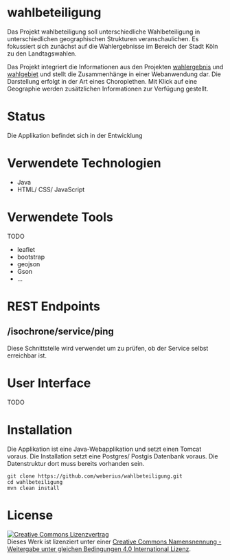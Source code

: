 # wahlbeteiligung

Das Projekt wahlbeteiligung soll unterschiedliche Wahlbeteiligung in unterschiedlichen geographischen Strukturen veranschaulichen. Es fokussiert sich zunächst auf die Wahlergebnisse im Bereich der Stadt Köln zu den Landtagswahlen.

Das Projekt integriert die Informationen aus den Projekten [wahlergebnis](https://github.com/weberius/wahlergebnis) und [wahlgebiet](https://github.com/codeforcologne/wahlgebiet) und stellt die Zusammenhänge in einer Webanwendung dar. Die Darstellung erfolgt in der Art eines Choroplethen. Mit Klick auf eine Geographie werden zusätzlichen Informationen zur Verfügung gestellt. 

# Status

Die Applikation befindet sich in der Entwicklung

# Verwendete Technologien

- Java
- HTML/ CSS/ JavaScript

# Verwendete Tools

TODO 

- leaflet
- bootstrap
- geojson
- Gson
- ...

# REST Endpoints

## /isochrone/service/ping

Diese Schnittstelle wird verwendet um zu prüfen, ob der Service selbst erreichbar ist.

# User Interface

TODO

# Installation

Die Applikation ist eine Java-Webapplikation und setzt einen Tomcat voraus. Die Installation setzt eine Postgres/ Postgis Datenbank voraus. Die Datenstruktur dort muss bereits vorhanden sein. 

    git clone https://github.com/weberius/wahlbeteiligung.git
    cd wahlbeteiligung
    mvn clean install

# License

<a rel="license" href="http://creativecommons.org/licenses/by-sa/4.0/"><img alt="Creative Commons Lizenzvertrag" style="border-width:0" src="https://i.creativecommons.org/l/by-sa/4.0/88x31.png" /></a><br />Dieses Werk ist lizenziert unter einer <a rel="license" href="http://creativecommons.org/licenses/by-sa/4.0/">Creative Commons Namensnennung - Weitergabe unter gleichen Bedingungen 4.0 International Lizenz</a>.